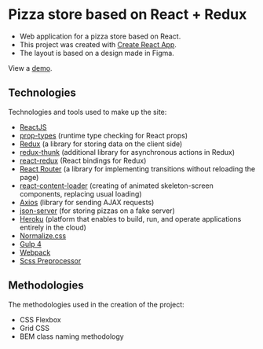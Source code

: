# Pizza store based on React + Redux

* Web application for a pizza store based on React.
* This project was created with [Create React App](https://github.com/facebook/create-react-app).
* The layout is based on a design made in Figma.

View a [demo](https://pizza-shop-on-react.herokuapp.com).

## Technologies

Technologies and tools used to make up the site:

* [ReactJS](https://ru.reactjs.org)
* [prop-types](https://github.com/facebook/prop-types) (runtime type checking for React props)
* [Redux](https://redux.js.org) (a library for storing data on the client side)
* [redux-thunk](https://github.com/reduxjs/redux-thunk) (additional library for asynchronous actions in Redux)
* [react-redux](https://github.com/reduxjs/react-redux) (React bindings for Redux)
* [React Router](https://reactrouter.com) (a library for implementing transitions without reloading the page)
* [react-content-loader](https://skeletonreact.com) (creating of animated skeleton-screen components, replacing usual loading)
* [Axios](https://github.com/axios/axios) (library for sending AJAX requests)
* [json-server](https://github.com/typicode/json-server) (for storing pizzas on a fake server)
* [Heroku](https://www.heroku.com) (platform that enables to build, run, and operate applications entirely in the cloud)
* [Normalize.css](https://necolas.github.io/normalize.css/)
* [Gulp 4](https://gulpjs.com)
* [Webpack](https://webpack.js.org)
* [Scss Preprocessor](https://sass-scss.ru)

## Methodologies

The methodologies used in the creation of the project:

* CSS Flexbox
* Grid CSS
* BEM class naming methodology
